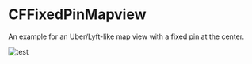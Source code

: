 # CFFixedPinMapview
An example for an Uber/Lyft-like map view with a fixed pin at the center.

![test](https://github.com/codefountain/CFFixedPinMapview/raw/master/screen.gif)
